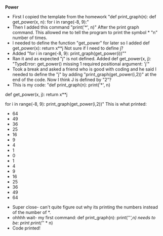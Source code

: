 **Power**
- First I copied the template from the homework
"def print_graph(n):
def get_power(x, n):
for i in range(-8, 9):"
- Then I added this command "print('*', n)" After the print graph command.
  This allowed me to tell the program to print the symbol * "n" number of times.
- I needed to define the function "get_power" for later so I added def get_power(x):
	return x**j
    Not sure if I need to define j?
- Added "for i in range(-8, 9):
	print_graph(get_power(i))""
- Ran it and as expected "j" is not defined.
  Added def get_power(x, j):
    "TypeError: get_power() missing 1 required positional argument: 'j'"
- Took a break and asked a friend who is good with coding and he said I needed to define the "j" by adding "print_graph(get_power(i,2))" at the end of the code.
  Now I think J is defined by "2"?
- This is my code: "def print_graph(n):
	print('*', n)

def get_power(x, j):
	return x**j

for i in range(-8, 9):
	print_graph(get_power(i,2))"
    This is what printed:
* 64
* 49
* 36
* 25
* 16
* 9
* 4
* 1
* 0
* 1
* 4
* 9
* 16
* 25
* 36
* 49
* 64
- Super close- can't quite figure out why its printing the numbers instead of the number of *.
- ohhhh wait- my first command: def print_graph(n):
	print(''*',n) needs to be: print print('*' * n)
- Code printed!
